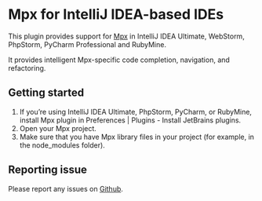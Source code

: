 # Mpx for IntelliJ IDEA-based IDEs

This plugin provides support for [Mpx](https://mpxjs.cn/) in IntelliJ IDEA Ultimate, WebStorm, PhpStorm, PyCharm Professional and RubyMine.

It provides intelligent Mpx-specific code completion, navigation, and refactoring.

## Getting started

1. If you’re using IntelliJ IDEA Ultimate, PhpStorm, PyCharm, or RubyMine, install Mpx plugin in Preferences | Plugins - Install JetBrains plugins.
2. Open your Mpx project.
3. Make sure that you have Mpx library files in your project (for example, in the node_modules folder).

## Reporting issue
Please report any issues on [Github](https://github.com/wuxianqiang/intellij-plugin-mpx/issues).
